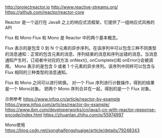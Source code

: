 http://projectreactor.io
http://www.reactive-streams.org/
https://github.com/reactor/reactor-core



Reactor 是一个运行在 Java8 之上的响应式流框架，它提供了一组响应式风格的 API


Flux 和 Mono
Flux 和 Mono 是 Reactor 中的两个基本概念。

Flux 表示的是包含 0 到 N 个元素的异步序列。在该序列中可以包含三种不同类型的消息通知：正常的包含元素的消息、序列结束的消息和序列出错的消息。当消息通知产生时，订阅者中对应的方法 onNext(), onComplete()和 onError()会被调用。
Mono 表示的是包含 0 或者 1 个元素的异步序列。该序列中同样可以包含与 Flux 相同的三种类型的消息通知。

Flux 和 Mono 之间可以进行转换。
对一个 Flux 序列进行计数操作，得到的结果是一个 Mono<Long>对象。
把两个 Mono 序列合并在一起，得到的是一个 Flux 对象。






示例参考
https://www.infoq.cn/article/reactor-by-example
https://www.infoq.com/articles/reactor-by-example/
https://www.ibm.com/developerworks/cn/java/j-cn-with-reactor-response-encode/index.html
https://zhuanlan.zhihu.com/p/55974997


Mono使用
https://blog.csdn.net/songhaifengshuaige/article/details/79248343


